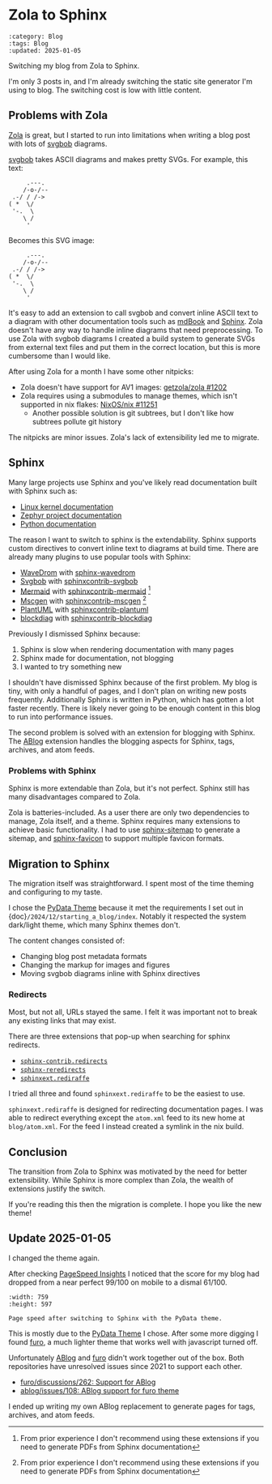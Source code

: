 <!-- vale Google.Headings = NO -->

# Zola to Sphinx

```{blogpost} 2025-01-04
:category: Blog
:tags: Blog
:updated: 2025-01-05
```

Switching my blog from Zola to Sphinx.

I'm only 3 posts in, and I'm already switching the static site generator I'm using to blog.
The switching cost is low with little content.

## Problems with Zola

[Zola] is great, but I started to run into limitations when writing a blog post with lots of [svgbob] diagrams.

[svgbob] takes ASCII diagrams and makes pretty SVGs.
For example, this text:

```
     .---.
    /-o-/--
 .-/ / /->
( *  \/
 '-.  \
    \ /
     '
```

Becomes this SVG image:

```{svgbob}
     .---.
    /-o-/--
 .-/ / /->
( *  \/
 '-.  \
    \ /
     '
```

It's easy to add an extension to call svgbob and convert inline ASCII text to a diagram with other documentation tools such as [mdBook] and [Sphinx].
Zola doesn't have any way to handle inline diagrams that need preprocessing.
To use Zola with svgbob diagrams I created a build system to generate SVGs from external text files and put them in the correct location, but this is more cumbersome than I would like.

After using Zola for a month I have some other nitpicks:

- Zola doesn't have support for AV1 images: [getzola/zola #1202](https://github.com/getzola/zola/issues/1202)
- Zola requires using a submodules to manage themes, which isn't supported in nix flakes: [NixOS/nix #11251](https://github.com/NixOS/nix/issues/11251)
  - Another possible solution is git subtrees, but I don't like how subtrees pollute git history

The nitpicks are minor issues.
Zola's lack of extensibility led me to migrate.

## Sphinx

Many large projects use Sphinx and you've likely read documentation built with Sphinx such as:

- [Linux kernel documentation](https://docs.kernel.org)
- [Zephyr project documentation](https://docs.zephyrproject.org/latest/index.html)
- [Python documentation](https://docs.python.org/3)

The reason I want to switch to sphinx is the extendability.
Sphinx supports custom directives to convert inline text to diagrams at build time.
There are already many plugins to use popular tools with Sphinx:

- [WaveDrom](https://wavedrom.com/) with [sphinx-wavedrom](https://github.com/bavovanachte/sphinx-wavedrom)
- [Svgbob](https://ivanceras.github.io/svgbob-editor/) with [sphinxcontrib-svgbob](https://github.com/sphinx-contrib/svgbob)
- [Mermaid](https://mermaid.js.org/) with [sphinxcontrib-mermaid](https://github.com/mgaitan/sphinxcontrib-mermaid) [^1]
- [Mscgen](https://www.mcternan.me.uk/mscgen/) with [sphinxcontrib-mscgen](https://github.com/sphinx-contrib/mscgen) [^1]
- [PlantUML](https://plantuml.com/) with [sphinxcontrib-plantuml](https://github.com/sphinx-contrib/plantuml)
- [blockdiag](http://blockdiag.com/en/) with [sphinxcontrib-blockdiag](http://blockdiag.com/en/blockdiag/sphinxcontrib.html)

Previously I dismissed Sphinx because:

1. Sphinx is slow when rendering documentation with many pages
2. Sphinx made for documentation, not blogging
3. I wanted to try something new

I shouldn't have dismissed Sphinx because of the first problem.
My blog is tiny, with only a handful of pages, and I don't plan on writing new posts frequently.
Additionally Sphinx is written in Python, which has gotten a lot faster recently.
There is likely never going to be enough content in this blog to run into performance issues.

The second problem is solved with an extension for blogging with Sphinx.
The [ABlog] extension handles the blogging aspects for Sphinx, tags, archives, and atom feeds.

### Problems with Sphinx

Sphinx is more extendable than Zola, but it's not perfect.
Sphinx still has many disadvantages compared to Zola.

Zola is batteries-included. As a user there are only two dependencies to manage, Zola itself, and a theme.
Sphinx requires many extensions to achieve basic functionality.
I had to use [sphinx-sitemap] to generate a sitemap, and [sphinx-favicon] to support multiple favicon formats.

## Migration to Sphinx

The migration itself was straightforward.
I spent most of the time theming and configuring to my taste.

I chose the [PyData Theme] because it met the requirements I set out in {doc}`/2024/12/starting_a_blog/index`.
Notably it respected the system dark/light theme, which many Sphinx themes don't.

The content changes consisted of:

- Changing blog post metadata formats
- Changing the markup for images and figures
- Moving svgbob diagrams inline with Sphinx directives

### Redirects

Most, but not all, URLs stayed the same.
I felt it was important not to break any existing links that may exist.

There are three extensions that pop-up when searching for sphinx redirects.

- [`sphinx-contrib.redirects`](https://github.com/sphinx-contrib/redirects)
- [`sphinx-reredirects`](https://github.com/documatt/sphinx-reredirects)
- [`sphinxext.rediraffe`](https://github.com/wpilibsuite/sphinxext-rediraffe)

I tried all three and found `sphinxext.rediraffe` to be the easiest to use.

`sphinxext.rediraffe` is designed for redirecting documentation pages.
I was able to redirect everything except the `atom.xml` feed to its new home at `blog/atom.xml`.
For the feed I instead created a symlink in the nix build.

## Conclusion

The transition from Zola to Sphinx was motivated by the need for better extensibility.
While Sphinx is more complex than Zola, the wealth of extensions justify the switch.

If you're reading this then the migration is complete.
I hope you like the new theme!

## Update 2025-01-05

I changed the theme again.

After checking [PageSpeed Insights] I noticed that the score for my blog had dropped from a near perfect 99/100 on mobile to a dismal 61/100.

```{figure} page_speed.png
:width: 759
:height: 597

Page speed after switching to Sphinx with the PyData theme.
```

This is mostly due to the [PyData Theme] I chose.
After some more digging I found [furo], a much lighter theme that works well with javascript turned off.

Unfortunately [ABlog] and [furo] didn't work together out of the box.
Both repositories have unresolved issues since 2021 to support each other.

- [furo/discussions/262: Support for ABlog](https://github.com/pradyunsg/furo/discussions/262)
- [ablog/issues/108: ABlog support for furo theme](https://github.com/sunpy/ablog/issues/108)

I ended up writing my own ABlog replacement to generate pages for tags, archives, and atom feeds.

[^1]: From prior experience I don't recommend using these extensions if you need to generate PDFs from Sphinx documentation

[Zola]: https://www.getzola.org
[Sphinx]: https://www.sphinx-doc.org/en/master
[svgbob]: https://github.com/ivanceras/svgbob
[mdBook]: https://rust-lang.github.io/mdBook
[ABlog]: https://ablog.readthedocs.io/en/stable
[sphinx-sitemap]: https://pypi.org/project/sphinx-sitemap/
[sphinx-favicon]: https://pypi.org/project/sphinx-favicon/
[Sphinx book theme]: https://sphinx-book-theme.readthedocs.io/en/stable
[PyData Theme]: https://pydata-sphinx-theme.readthedocs.io/en/stable/
[PageSpeed Insights]: https://pagespeed.web.dev
[furo]: https://github.com/pradyunsg/furo
